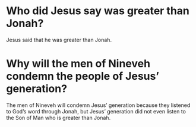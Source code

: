 # Who did Jesus say was greater than Jonah?

Jesus said that he was greater than Jonah.

# Why will the men of Nineveh condemn the people of Jesus’ generation?

The men of Nineveh will condemn Jesus’ generation because they listened to God’s word through Jonah, but Jesus’ generation did not even listen to the Son of Man who is greater than Jonah.
